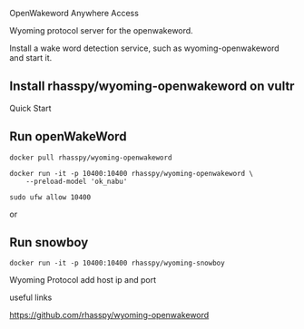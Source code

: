 OpenWakeword  Anywhere Access

Wyoming protocol server for the openwakeword.

Install a wake word detection service, such as wyoming-openwakeword and start it.

## Install rhasspy/wyoming-openwakeword on vultr

Quick Start

## Run openWakeWord
~~~
docker pull rhasspy/wyoming-openwakeword

docker run -it -p 10400:10400 rhasspy/wyoming-openwakeword \
    --preload-model 'ok_nabu'

sudo ufw allow 10400
~~~

or

## Run snowboy
~~~
docker run -it -p 10400:10400 rhasspy/wyoming-snowboy
~~~

Wyoming Protocol add host ip and port

useful links

https://github.com/rhasspy/wyoming-openwakeword
